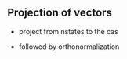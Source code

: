 Projection of vectors
----------------------

* project from nstates to the cas

* followed by orthonormalization
